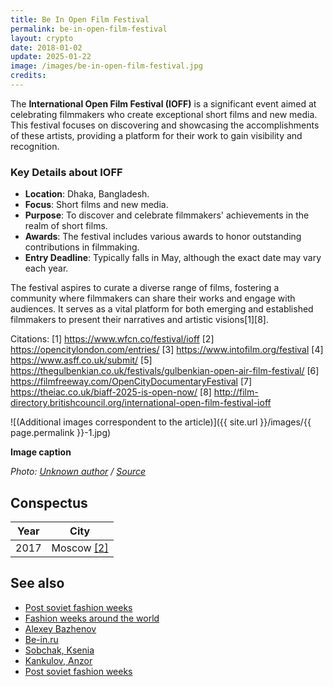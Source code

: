 ```yaml
---
title: Be In Open Film Festival
permalink: be-in-open-film-festival
layout: crypto
date: 2018-01-02
update: 2025-01-22
image: /images/be-in-open-film-festival.jpg
credits:
---
```


The **International Open Film Festival (IOFF)** is a significant event aimed at celebrating filmmakers who create exceptional short films and new media. This festival focuses on discovering and showcasing the accomplishments of these artists, providing a platform for their work to gain visibility and recognition.

### Key Details about IOFF
- **Location**: Dhaka, Bangladesh.
- **Focus**: Short films and new media.
- **Purpose**: To discover and celebrate filmmakers' achievements in the realm of short films.
- **Awards**: The festival includes various awards to honor outstanding contributions in filmmaking.
- **Entry Deadline**: Typically falls in May, although the exact date may vary each year.

The festival aspires to curate a diverse range of films, fostering a community where filmmakers can share their works and engage with audiences. It serves as a vital platform for both emerging and established filmmakers to present their narratives and artistic visions[1][8].

Citations:
[1] https://www.wfcn.co/festival/ioff
[2] https://opencitylondon.com/entries/
[3] https://www.intofilm.org/festival
[4] https://www.asff.co.uk/submit/
[5] https://thegulbenkian.co.uk/festivals/gulbenkian-open-air-film-festival/
[6] https://filmfreeway.com/OpenCityDocumentaryFestival
[7] https://theiac.co.uk/biaff-2025-is-open-now/
[8] http://film-directory.britishcouncil.org/international-open-film-festival-ioff

![(Additional images correspondent to the article)]({{ site.url }}/images/{{ page.permalink }}-1.jpg)

**Image caption**

*Photo: [Unknown author](index) / [Source](index)*

## Сonspectus

|Year|City|
|-|-|
|2017|Moscow <span id="a2">[\[2\]](#f2)</span>|

## See also

+ [Post soviet fashion weeks](post-soviet-fashion-weeks)
+ [Fashion weeks around the world](fashion-weeks-around-the-world)
+ [Alexey Bazhenov](bazhenov-alexey)
+ [Be-in.ru](be-in)
+ [Sobchak, Ksenia](sobchak-ksenia)
+ [Kankulov, Anzor](kankulov-anzor)
+ [Post soviet fashion weeks](post-soviet-fashion-weeks)

